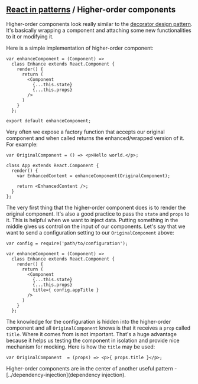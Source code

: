 ## [React in patterns](../../) / Higher-order components

Higher-order components look really similar to the [decorator design pattern](http://robdodson.me/javascript-design-patterns-decorator/). It's basically wrapping a component and attaching some new functionalities to it or modifying it.

Here is a simple implementation of higher-order component:

```
var enhanceComponent = (Component) =>
  class Enhance extends React.Component {
    render() {
      return (
        <Component
          {...this.state}
          {...this.props}
        />
      )
    }
  };

export default enhanceComponent;
```

Very often we expose a factory function that accepts our original component and when called returns the enhanced/wrapped version of it. For example:

```
var OriginalComponent = () => <p>Hello world.</p>;

class App extends React.Component {
  render() {
    var EnhancedContent = enhanceComponent(OriginalComponent);

    return <EnhancedContent />;
  }
};
```

The very first thing that the higher-order component does is to render the original component. It's also a good practice to pass the `state` and `props` to it. This is helpful when we want to inject data. Putting something in the middle gives us control on the input of our components. Let's say that we want to send a configuration setting to our `OriginalComponent` above:

```
var config = require('path/to/configuration');

var enhanceComponent = (Component) =>
  class Enhance extends React.Component {
    render() {
      return (
        <Component
          {...this.state}
          {...this.props}
          title={ config.appTitle }
        />
      )
    }
  };
```

The knowledge for the configuration is hidden into the higher-order component and all `OriginalComponent` knows is that it receives a `prop` called `title`. Where it comes from is not important. That's a huge advantage because it helps us testing the component in isolation and provide nice mechanism for mocking. Here is how the `title` may be used:

```
var OriginalComponent  = (props) => <p>{ props.title }</p>;
```

Higher-order components are in the center of another useful pattern - [../dependency-injection](dependency injection).
